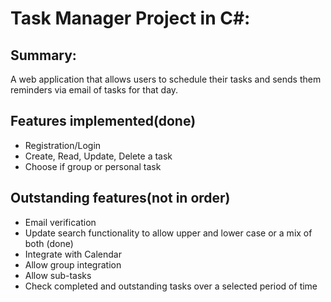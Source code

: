 # Task Manager Project in C#:

## Summary:

A web application that allows users to schedule their tasks and sends them reminders via email of tasks for that day.

## Features implemented(done)
- Registration/Login
- Create, Read, Update, Delete a task
- Choose if group or personal task


## Outstanding features(not in order)

- Email verification
- Update search functionality to allow upper and lower case or a mix of both (done)
- Integrate with Calendar
- Allow group integration
- Allow sub-tasks
- Check completed and outstanding tasks over a selected period of time


